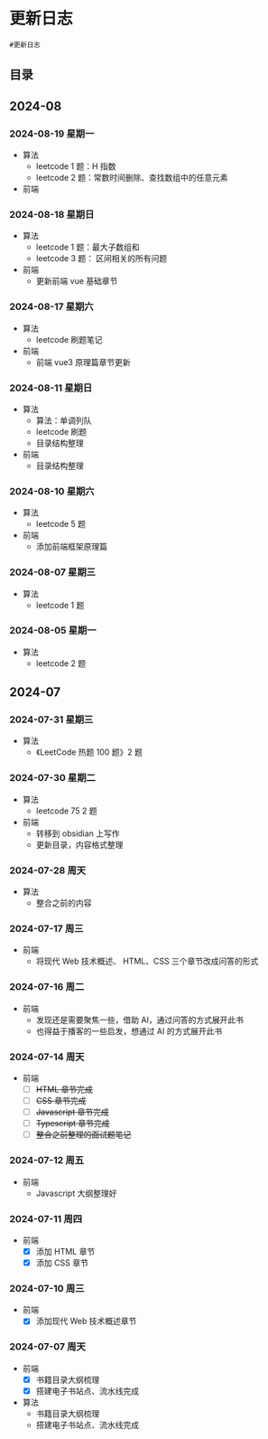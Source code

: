 
# 更新日志


`#更新日志`  


## 目录
<!-- toc -->
 ## 2024-08 


### 2024-08-19 星期一

- 算法
	- leetcode 1 题：H 指数
	- leetcode 2 题：常数时间删除、查找数组中的任意元素
- 前端
### 2024-08-18 星期日

- 算法
	- leetcode 1 题：最大子数组和
	- leetcode 3 题： 区间相关的所有问题 
- 前端
	- 更新前端 vue 基础章节

### 2024-08-17 星期六

- 算法
	- leetcode 刷题笔记
- 前端
	- 前端 vue3 原理篇章节更新

### 2024-08-11 星期日

- 算法 
	- 算法：单调列队
	- leetcode 刷题
	- 目录结构整理
- 前端
	- 目录结构整理

### 2024-08-10 星期六

- 算法
	- leetcode 5 题
- 前端
	- 添加前端框架原理篇

### 2024-08-07 星期三

- 算法
	- leetcode 1 题

### 2024-08-05 星期一

- 算法
	- leetcode 2 题

## 2024-07

### 2024-07-31 星期三

- 算法
	- 《LeetCode 热题 100 题》2 题

### 2024-07-30 星期二

- 算法
	- leetcode 75 2 题
- 前端
	- 转移到 obsidian 上写作
	- 更新目录，内容格式整理

### 2024-07-28 周天

- 算法
	- 整合之前的内容

### 2024-07-17 周三

- 前端
	-  将现代 Web 技术概述、 HTML、CSS 三个章节改成问答的形式

### 2024-07-16 周二

- 前端
	- 发现还是需要聚焦一些，借助 AI，通过问答的方式展开此书
	- 也得益于播客的一些启发，想通过 AI 的方式展开此书

### 2024-07-14 周天

- 前端
	- [ ] ~~HTML 章节完成~~
	- [ ] ~~CSS 章节完成~~
	- [ ] ~~Javascript 章节完成~~
	- [ ] ~~Typescript 章节完成~~
	- [ ] ~~整合之前整理的面试题笔记~~

### 2024-07-12 周五

- 前端
	- Javascript 大纲整理好

### 2024-07-11 周四

- 前端
	- [x] 添加 HTML 章节
	- [x] 添加 CSS 章节

### 2024-07-10 周三

- 前端
	- [x] 添加现代 Web 技术概述章节

### 2024-07-07 周天

- 前端
	- [x] 书籍目录大纲梳理
	- [x] 搭建电子书站点、流水线完成
- 算法
	- 书籍目录大纲梳理
	- 搭建电子书站点、流水线完成
